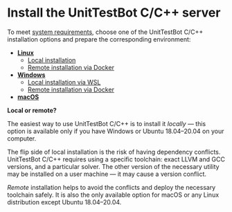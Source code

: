 # Install the UnitTestBot C/C++ server

To meet [system requirements](system-requirements.md), 
choose one of the UnitTestBot C/C++ installation options and prepare the corresponding environment:

* [**Linux**](linux)
	* [Local installation](install-server-on-ubuntu.md)
	* [Remote installation via Docker](linux-remote)
* [**Windows**](windows)
	* [Local installation via WSL](windows-local)
	* [Remote installation via Docker](windows-remote)
* [**macOS**](macos)

**Local or remote?**

The easiest way to use UnitTestBot C/C++ is to install it _locally_ — this option is available only if you have 
Windows or Ubuntu 18.04–20.04 on your computer.

The flip side of local installation is the risk of having dependency conflicts. UnitTestBot C/C++ requires using a specific toolchain: exact LLVM and GCC versions, and a particular solver. The other version of the necessary utility may be installed on a user
machine — it may cause a version conflict.

_Remote_ installation helps to avoid the conflicts and deploy the necessary toolchain safely. It is also the 
only available option for macOS or any Linux distribution except Ubuntu 18.04–20.04.